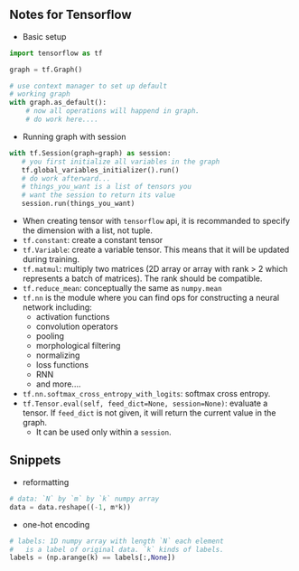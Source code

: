 ## Notes for Tensorflow

- Basic setup
```python
import tensorflow as tf

graph = tf.Graph()

# use context manager to set up default
# working graph
with graph.as_default():
    # now all operations will happend in graph.
    # do work here....
```
- Running graph with session
```python
with tf.Session(graph=graph) as session:
   # you first initialize all variables in the graph
   tf.global_variables_initializer().run()
   # do work afterward...
   # things_you_want is a list of tensors you
   # want the session to return its value
   session.run(things_you_want)
```
- When creating tensor with `tensorflow` api, it is recommanded to specify the dimension with a list, not tuple.
- `tf.constant`: create a constant tensor
- `tf.Variable`: create a variable tensor. This means that it will be updated during training.
- `tf.matmul`: multiply two matrices (2D array or array with rank > 2 which represents a batch of matrices). The rank should be compatible.
- `tf.reduce_mean`: conceptually the same as `numpy.mean`
- `tf.nn` is the module where you can find ops for constructing a neural network including:
  - activation functions
  - convolution operators
  - pooling
  - morphological filtering
  - normalizing
  - loss functions
  - RNN
  - and more....
- `tf.nn.softmax_cross_entropy_with_logits`: softmax cross entropy.
- `tf.Tensor.eval(self, feed_dict=None, session=None)`: evaluate a tensor. If `feed_dict` is not given, it will return the current value in the graph.
  - It can be used only within a `session`.

## Snippets

- reformatting
```python
# data: `N` by `m` by `k` numpy array
data = data.reshape((-1, m*k)) 
```
- one-hot encoding
```python
# labels: 1D numpy array with length `N` each element
#   is a label of original data. `k` kinds of labels.
labels = (np.arange(k) == labels[:,None])
```